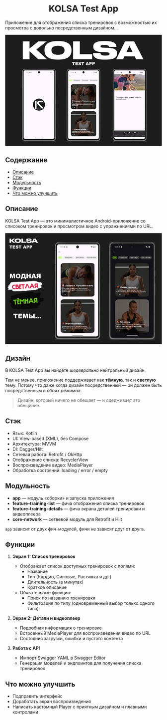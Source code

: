<h1 align="center">KOLSA Test App</h1>

Приложение для отображения списка тренировок с возможностью их просмотра с довольно посредственным дизайном...

![Main](./about_images/kolsa_img_1.jpg)

## Содержание

- [Описание](#описание)
- [Стэк](#стэк)
- [Модульность](#модульность)
- [Функции](#функции)
- [Что можно улучшить](#что-можно-улучшить)

## Описание

KOLSA Test App — это минималистичное Android-приложение со списоком тренировок и просмотром видео с упражнениями по URL.

![Дизайн](./about_images/kolsa_img_2.jpg)
## Дизайн

В KOLSA Test App вы найдёте *шедеврально* нейтральный дизайн. 

Тем не менее, приложение поддерживает как **тёмную**, так и **светлую** тему. Потому что даже когда дизайн посредственный — он должен быть посредственным *в обоих режимах*.
> Дизайн, который ничего не обещает — и сдерживает это обещание.

## Стэк

- Язык: Kotlin
- UI: View-based (XML), без Compose
- Архитектура: MVVM
- DI: Dagger/Hilt
- Сетевая работа: Retrofit / OkHttp
- Отображение списка: RecyclerView
- Воспроизведение видео: MediaPlayer
- Обработка состояний: loading / error / empty

## Модульность

- **app** — модуль «сборки» и запуска приложения
- **feature-training-list** — фича отображения списка тренировок
- **feature-training-details** — фича экрана деталей тренировки и видеоплеера
- **core-network** — сетвевой модуль для Retrofit и Hilt

`app` зависит от двух фич-модулей, фичи не зависят друг от друга.

## Функции

1. **Экран 1: Список тренировок**
    - Отображает список доступных тренировок с полями:
        - Название
        - Тип (Кардио, Силовые, Растяжка и др.)
        - Длительность (в минутах)
        - Краткое описание
    - Обязательные функции:
        - Поиск по названию тренировки
        - Фильтрация по типу (одновременный выбор только одного типа)

2. **Экран 2: Детали и видеоплеер**
    - Подробная информация о тренировке
    - Встроенный MediaPlayer для воспроизведения видео по URL
    - Состояния загрузки, ошибки и пустого контента

3. **Работа с API**
    - Импорт Swagger YAML в Swagger Editor
    - Генерация моделей и эндпоинтов для получения списка тренировок

## Что можно улучшить

- Подправить интерфейс 
- Доработать экран воспроизведения
- Написать кастомный Player с приятным дизайном и плавными контролами 
